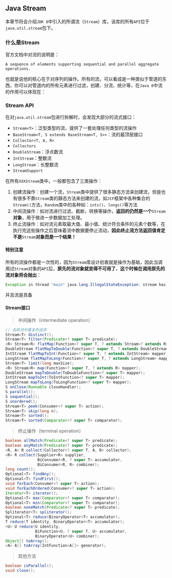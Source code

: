 ## Java Stream

本章节将会介绍`JDK 8`中引入的所谓流（`Stream`）库，该库的所有`API`位于`java.util.stream`包下。

### 什么是Stream

官方文档中对流的说明是：

```
A sequence of elements supporting sequential and parallel aggregate operations.
```

也就是说他的核心在于对序列的操作。所有的流，可以看成是一种类似于管道的东西，你可以对管道内的所有元素进行过滤，创建、分流、统计等，在`Java 8`中流的作用可以体现在：



### Stream API

在对`java.util.stream`包进行拆解时，会发现大部分的流式接口：

- `Stream<T>`：泛型类型的流，提供了一套处理任何类型的流操作
- `BaseStream<T, S extends BaseStream<T, S>>`：流的最顶层接口
- `Collector<T, A, R>`
- `Collectors`
- `DoubleStream`：浮点数流
- `IntStream`：整数流
- `LongStream`：长整数流
- `StreamSupport`

在所有`XXXStream`类中，一般都包含了三类操作：

1. 创建流操作：创建一个流，`Stream`类中提供了很多静态方法来创建流，但是也有很多不靠`Stream`类的静态方法来创建的流，如`JCF`框架中各种集合的`Stream()`方法，`Random`类中的各种如：`ints()`、`longs()`等方法
2. 中间流操作：如对流进行过滤、截断，转换等操作，**返回的仍然是一个**`Stream`**对象**，用于做进一步数据加工处理。
3. 终止流操作：如对流元素取最大值、最小值、统计符合条件的元素个数等，在执行完这些操作之后意味着流中数据要停止流动，**因此终止流方法返回值肯定不是**`Stream`**对象而是一个结果！**

#### 特别注意

所有的流操作都是一次性的，因为`Stream`库设计初衷就是操作为基础，因此当调用过`Stream`对象的`API`后，**原先的流对象就变得不可用了**，**这个时候在调用原先的流对象将会抛出**：

```java
Exception in thread "main" java.lang.IllegalStateException: stream has already been operated upon or closed
```

并且流是具备

#### Stream接口

> 中间操作（intermediate operation）

```java
// 去除流中重复的选项
Stream<T> distinct();
Stream<T> filter(Predicate<? super T> predicate);
<R> Stream<R> flatMap(Function<? super T, ? extends Stream<? extends R>> mapper);
DoubleStream flatMapToDouble(Function<? super T, ? extends DoubleStream> mapper);
IntStream flatMapToInt(Function<? super T, ? extends IntStream> mapper);
LongStream flatMapToLong(Function<? super T, ? extends LongStream> mapper);
Stream<T> limit(long maxSize);
<R> Stream<R> map(Function<? super T, ? extends R> mapper);
DoubleStream mapToDouble(ToDoubleFunction<? super T> mapper);
IntStream mapToInt(ToIntFunction<? super T> mapper);
LongStream mapToLong(ToLongFunction<? super T> mapper);
S onClose(Runnable closeHandler);
S parallel();
S sequential();
S unordered();
Stream<T> peek(Consumer<? super T> action);
Stream<T> skip(long n);
Stream<T> sorted();
Stream<T> sorted(Comparator<? super T> comparator);
```

> 终止操作（terminal operation）

```java
boolean allMatch(Predicate<? super T> predicate);
boolean anyMatch(Predicate<? super T> predicate);
<R, A> R collect(Collector<? super T, A, R> collector);
<R> R collect(Supplier<R> supplier,
              BiConsumer<R, ? super T> accumulator,
              BiConsumer<R, R> combiner);
long count();
Optional<T> findAny();
Optional<T> findFirst();
void forEach(Consumer<? super T> action);
void forEachOrdered(Consumer<? super T> action);
Iterator<T> iterator();
Optional<T> max(Comparator<? super T> comparator);
Optional<T> min(Comparator<? super T> comparator);
boolean noneMatch(Predicate<? super T> predicate);
Spliterator<T> spliterator();
Optional<T> reduce(BinaryOperator<T> accumulator);
T reduce(T identity, BinaryOperator<T> accumulator);
<U> U reduce(U identity,
             BiFunction<U, ? super T, U> accumulator,
             BinaryOperator<U> combiner);
Object[] toArray();
<A> A[] toArray(IntFunction<A[]> generator);
```

> 其他方法

```java
boolean isParallel();
void close();
```

